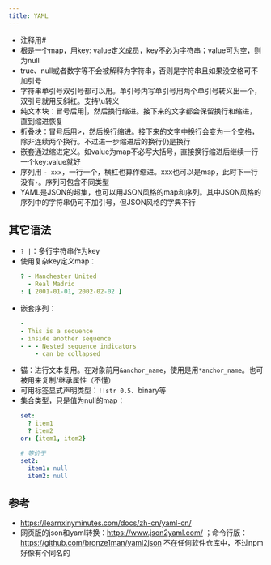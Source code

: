 ```yaml
---
title: YAML
---
```


* 注释用#
* 根是一个map，用key: value定义成员，key不必为字符串；value可为空，则为null
* true、null或者数字等不会被解释为字符串，否则是字符串且如果没空格可不加引号
* 字符串单引号双引号都可以用。单引号内写单引号用两个单引号转义出一个，双引号就用反斜杠。支持\u转义
* 纯文本块：冒号后用|，然后换行缩进。接下来的文字都会保留换行和缩进，直到缩进恢复
* 折叠块：冒号后用>，然后换行缩进。接下来的文字中换行会变为一个空格，除非连续两个换行。不过进一步缩进后的换行仍是换行
* 嵌套通过缩进定义。如value为map不必写大括号，直接换行缩进后继续一行一个key:value就好
* 序列用 `- xxx`，一行一个，横杠也算作缩进。xxx也可以是map，此时下一行没有`-`。序列可包含不同类型
* YAML是JSON的超集，也可以用JSON风格的map和序列。其中JSON风格的序列中的字符串仍可不加引号，但JSON风格的字典不行

## 其它语法

* `? |`：多行字符串作为key
* 使用复杂key定义map：
  ```yml
  ? - Manchester United
    - Real Madrid
  : [ 2001-01-01, 2002-02-02 ]
  ```
* 嵌套序列：
  ```yml
  -
  - This is a sequence
  - inside another sequence
  - - - Nested sequence indicators
      - can be collapsed
  ```
* 锚：进行文本复用。在对象前用`&anchor_name`，使用是用`*anchor_name`。也可被用来复制/继承属性（不懂）
* 可用标签显式声明类型：`!!str 0.5`、binary等
* 集合类型，只是值为null的map：
  ```yml
  set:
    ? item1
    ? item2
  or: {item1, item2}

  # 等价于
  set2:
    item1: null
    item2: null
  ```

## 参考

* https://learnxinyminutes.com/docs/zh-cn/yaml-cn/
* 网页版的json和yaml转换：https://www.json2yaml.com/ ；命令行版：https://github.com/bronze1man/yaml2json 不在任何软件仓库中，不过npm好像有个同名的
